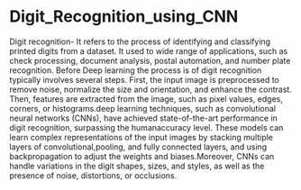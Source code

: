 # Digit_Recognition_using_CNN
Digit recognition- It refers to the process of identifying and classifying printed digits from a dataset.
It used to wide range of applications, such as check processing, document analysis, postal automation, and number plate recognition.
Before Deep learning the process is of digit recognition typically involves several steps. First, the input image is preprocessed 
to remove noise, normalize the size and orientation, and enhance the contrast. Then, features are extracted from the image, such as
pixel values, edges, corners, or histograms.deep learning techniques, such as convolutional neural networks (CNNs), have achieved 
state-of-the-art performance in digit recognition, surpassing the humanaccuracy level. These models can learn complex representations
of the input images by stacking multiple layers of convolutional,pooling, and fully connected layers, and using backpropagation to 
adjust the weights and biases.Moreover, CNNs can handle variations in the digit shapes, sizes, and styles, as well as the presence 
of noise, distortions, or occlusions.
